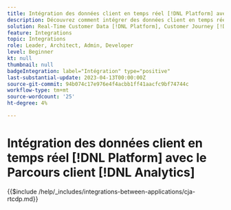 ```yaml
---
title: Intégration des données client en temps réel [!DNL Platform] avec le Parcours client [!DNL Analytics]
description: Découvrez comment intégrer des données client en temps réel [!DNL Platform] avec le Parcours client [!DNL Analytics].
solution: Real-Time Customer Data [!DNL Platform], Customer Journey [!DNL Analytics]
feature: Integrations
topic: Integrations
role: Leader, Architect, Admin, Developer
level: Beginner
kt: null
thumbnail: null
badgeIntegration: label="Intégration" type="positive"
last-substantial-update: 2023-04-13T00:00:00Z
source-git-commit: 94b074c17e976e4f4acbb1ff41aacfc9bf74744c
workflow-type: tm+mt
source-wordcount: '25'
ht-degree: 4%

---
```



# Intégration des données client en temps réel [!DNL Platform] avec le Parcours client [!DNL Analytics]

{{$include /help/_includes/integrations-between-applications/cja-rtcdp.md}}
